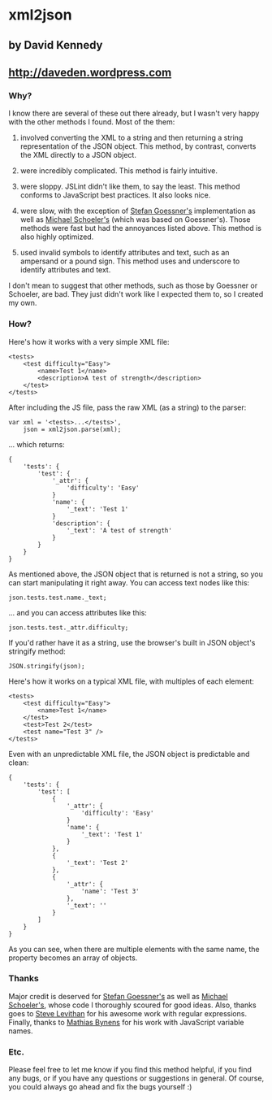 # xml2json
## by David Kennedy
## http://daveden.wordpress.com

### Why?

I know there are several of these out there already, but I wasn't very happy with the other methods I found. Most of the them:

1. involved converting the XML to a string and then returning a string representation of the JSON object. This method, by contrast, converts the XML directly to a JSON object.

2. were incredibly complicated. This method is fairly intuitive.

3. were sloppy. JSLint didn't like them, to say the least. This method conforms to JavaScript best practices. It also looks nice.

4. were slow, with the exception of [Stefan Goessner's](http://www.goessner.net/download/prj/jsonxml/) implementation as well as [Michael Schoeler's](http://www.xn--schler-dya.net/blog/oenskelister/michaels-onskeliste/) (which was based on Goessner's). Those methods were fast but had the annoyances listed above. This method is also highly optimized.

5. used invalid symbols to identify attributes and text, such as an ampersand or a pound sign. This method uses and underscore to identify attributes and text.

I don't mean to suggest that other methods, such as those by Goessner or Schoeler, are bad. They just didn't work like I expected them to, so I created my own.

### How?

Here's how it works with a very simple XML file:

    <tests>
        <test difficulty="Easy">
            <name>Test 1</name>
            <description>A test of strength</description>
        </test>
    </tests>

After including the JS file, pass the raw XML (as a string) to the parser:

    var xml = '<tests>...</tests>',
        json = xml2json.parse(xml);

... which returns:

    {
        'tests': {
            'test': {
                '_attr': {
                    'difficulty': 'Easy'
                }
                'name': {
                    '_text': 'Test 1'
                }
                'description': {
                    '_text': 'A test of strength'
                }
            }
        }
    }

As mentioned above, the JSON object that is returned is not a string, so you can start manipulating it right away. You can access text nodes like this:

    json.tests.test.name._text;

... and you can access attributes like this:

    json.tests.test._attr.difficulty;

If you'd rather have it as a string, use the browser's built in JSON object's stringify method:

    JSON.stringify(json);

Here's how it works on a typical XML file, with multiples of each element:

    <tests>
        <test difficulty="Easy">
            <name>Test 1</name>
        </test>
        <test>Test 2</test>
        <test name="Test 3" />
    </tests>

Even with an unpredictable XML file, the JSON object is predictable and clean:

    {
        'tests': {
            'test': [
                {
                    '_attr': {
                        'difficulty': 'Easy'
                    }
                    'name': {
                        '_text': 'Test 1'
                    }
                },
                {
                    '_text': 'Test 2'
                },
                {
                    '_attr': {
                        'name': 'Test 3'
                    },
                    '_text': ''
                }
            ]
        }
    }

As you can see, when there are multiple elements with the same name, the property becomes an array of objects.

### Thanks

Major credit is deserved for [Stefan Goessner's](http://www.goessner.net/download/prj/jsonxml/) as well as [Michael Schoeler's](http://www.xn--schler-dya.net/blog/oenskelister/michaels-onskeliste/), whose code I thoroughly scoured for good ideas. Also, thanks goes to [Steve Levithan](http://blog.stevenlevithan.com/archives/faster-trim-javascript) for his awesome work with regular expressions. Finally, thanks to [Mathias Bynens](http://www.mathiasbynens.be/notes/javascript-identifiers) for his work with JavaScript variable names.

### Etc.

Please feel free to let me know if you find this method helpful, if you find any bugs, or if you have any questions or suggestions in general. Of course, you could always go ahead and fix the bugs yourself :)